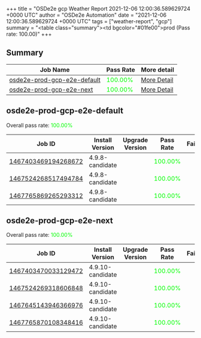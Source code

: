 +++
title = "OSDe2e gcp Weather Report 2021-12-06 12:00:36.589629724 +0000 UTC"
author = "OSDe2e Automation"
date = "2021-12-06 12:00:36.589629724 +0000 UTC"
tags = ["weather-report", "gcp"]
summary = "<table class=\"summary\"><tr><td bgcolor=\"#01fe00\"></td><td>prod (Pass rate: 100.00)</td></tr></table>"
+++
## Summary

| Job Name | Pass Rate | More detail |
|----------|-----------|-------------|
|[osde2e-prod-gcp-e2e-default](https://prow.ci.openshift.org/?job=osde2e-prod-gcp-e2e-default)| <span style="color:#01fe00;">100.00%</span>|[More Detail](#osde2e-prod-gcp-e2e-default)|
|[osde2e-prod-gcp-e2e-next](https://prow.ci.openshift.org/?job=osde2e-prod-gcp-e2e-next)| <span style="color:#01fe00;">100.00%</span>|[More Detail](#osde2e-prod-gcp-e2e-next)|



## osde2e-prod-gcp-e2e-default

Overall pass rate: <span style="color:#01fe00;">100.00%</span>

| Job ID | Install Version | Upgrade Version | Pass Rate | Failures |
|--------|-----------------|-----------------|-----------|----------|
[1467403469194268672](https://prow.ci.openshift.org/view/gs/origin-ci-test/logs/osde2e-prod-gcp-e2e-default/1467403469194268672) | 4.9.8-candidate |  | <span style="color:#01fe00;">100.00%</span>|
[1467524268517494784](https://prow.ci.openshift.org/view/gs/origin-ci-test/logs/osde2e-prod-gcp-e2e-default/1467524268517494784) | 4.9.8-candidate |  | <span style="color:#01fe00;">100.00%</span>|
[1467765869265293312](https://prow.ci.openshift.org/view/gs/origin-ci-test/logs/osde2e-prod-gcp-e2e-default/1467765869265293312) | 4.9.8-candidate |  | <span style="color:#01fe00;">100.00%</span>|



## osde2e-prod-gcp-e2e-next

Overall pass rate: <span style="color:#01fe00;">100.00%</span>

| Job ID | Install Version | Upgrade Version | Pass Rate | Failures |
|--------|-----------------|-----------------|-----------|----------|
[1467403470033129472](https://prow.ci.openshift.org/view/gs/origin-ci-test/logs/osde2e-prod-gcp-e2e-next/1467403470033129472) | 4.9.10-candidate |  | <span style="color:#01fe00;">100.00%</span>|
[1467524269318606848](https://prow.ci.openshift.org/view/gs/origin-ci-test/logs/osde2e-prod-gcp-e2e-next/1467524269318606848) | 4.9.10-candidate |  | <span style="color:#01fe00;">100.00%</span>|
[1467645143946366976](https://prow.ci.openshift.org/view/gs/origin-ci-test/logs/osde2e-prod-gcp-e2e-next/1467645143946366976) | 4.9.10-candidate |  | <span style="color:#01fe00;">100.00%</span>|
[1467765870108348416](https://prow.ci.openshift.org/view/gs/origin-ci-test/logs/osde2e-prod-gcp-e2e-next/1467765870108348416) | 4.9.10-candidate |  | <span style="color:#01fe00;">100.00%</span>|




